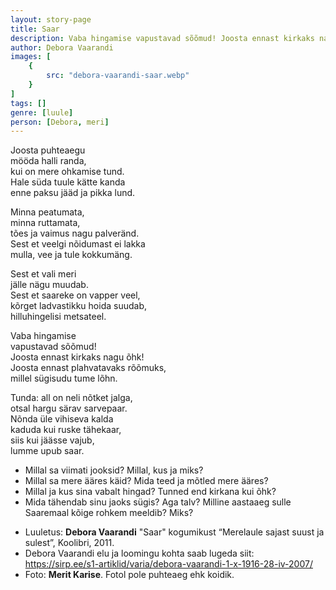 ```yaml
---
layout: story-page
title: Saar
description: Vaba hingamise vapustavad sõõmud! Joosta ennast kirkaks nagu õhk!
author: Debora Vaarandi
images: [
    {
        src: "debora-vaarandi-saar.webp"
    }
]
tags: []
genre: [luule]
person: [Debora, meri]
---
```



<!-- # {{$doc.title}} -->

Joosta puhteaegu \
mööda halli randa, \
kui on mere ohkamise tund.  \
Hale süda tuule kätte kanda \
enne paksu jääd ja pikka lund.

Minna peatumata, \
minna ruttamata, \
tões ja vaimus nagu palveränd. \
Sest et veelgi nõidumast ei lakka \
mulla, vee ja tule kokkumäng.

Sest et vali meri \
jälle nägu muudab. \
Sest et saareke on vapper veel, \
kõrget ladvastikku hoida suudab, \
hilluhingelisi metsateel.

Vaba hingamise \
vapustavad sõõmud! \
Joosta ennast kirkaks nagu õhk! \
Joosta ennast plahvatavaks rõõmuks, \
millel sügisudu tume lõhn.

Tunda: all on neli nõtket jalga, \
otsal hargu särav sarvepaar. \
Nõnda üle vihiseva kalda \
kaduda kui ruske tähekaar, \
siis kui jäässe vajub, \
lumme upub saar.

<story-author :author="author"></story-author>

<details-wrapper summary="Mis mõtted tekkisid?">

- Millal sa viimati jooksid? Millal, kus ja miks?
- Millal sa mere ääres käid? Mida teed ja mõtled mere ääres?
- Millal ja kus sina vabalt hingad? Tunned end kirkana kui õhk?
- Mida tähendab sinu jaoks sügis? Aga talv? Milline aastaaeg sulle Saaremaal kõige rohkem meeldib? Miks?

</details-wrapper>


<details-wrapper summary="Allikad" class="text-sm" icon="icon-park-outline:document-folder">

- Luuletus: **Debora Vaarandi** "Saar" kogumikust “Merelaule sajast suust ja sulest”, Koolibri, 2011.
- Debora Vaarandi elu ja loomingu kohta saab lugeda siit: https://sirp.ee/s1-artiklid/varia/debora-vaarandi-1-x-1916-28-iv-2007/
- Foto: **Merit Karise**. Fotol pole puhteaeg ehk koidik.

</details-wrapper>
